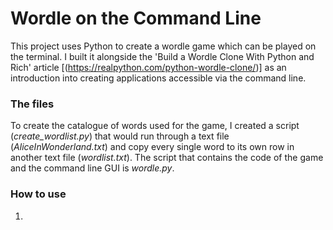 # Wordle on the Command Line

This project uses Python to create a wordle game which can be played on the terminal. I built it alongside the 'Build a Wordle Clone With Python and Rich' article 
[(https://realpython.com/python-wordle-clone/)] as an introduction into creating applications accessible via the command line. 

### The files
To create the catalogue of words used for the game, I created a script (*create_wordlist.py*) that would run through a text file (*AliceInWonderland.txt*) and copy every single word to its own row in another text file (*wordlist.txt*). The script that contains the code of the game and the command line GUI is *wordle.py*.

### How to use
1) 



